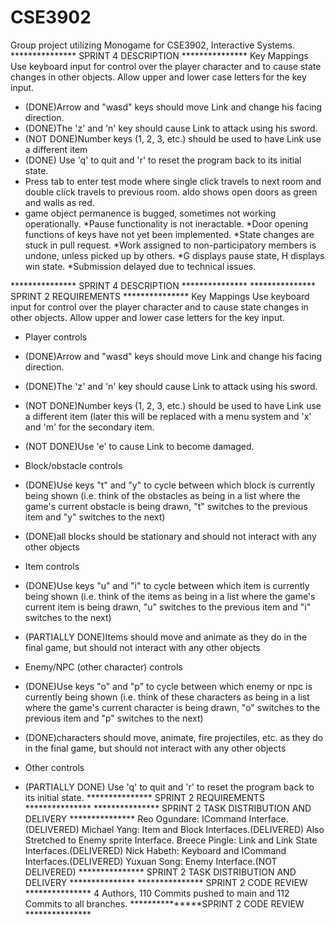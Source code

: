 # CSE3902
Group project utilizing Monogame for CSE3902, Interactive Systems.
*************** SPRINT 4 DESCRIPTION ***************
Key Mappings
Use keyboard input for control over the player character and to cause state changes in other objects. Allow upper and lower case letters for the key input.
* (DONE)Arrow and "wasd" keys should move Link and change his facing direction.
* (DONE)The 'z' and 'n' key should cause Link to attack using his sword.
* (NOT DONE)Number keys (1, 2, 3, etc.) should be used to have Link use a different item 
* (DONE) Use 'q' to quit and 'r' to reset the program back to its initial state.
* Press tab to enter test mode where single click travels to next room and double click travels to previous room. aldo shows open doors as green and walls as red.
* game object permanence is bugged, sometimes not working operationally.
*Pause functionality is not ineractable.
*Door opening functions of keys have not yet been implemented.
*State changes are stuck in pull request.
*Work assigned to non-participatory members is undone, unless picked up by others.
*G displays pause state, H displays win state.
*Submission delayed due to technical issues. 


*************** SPRINT 4 DESCRIPTION ***************
*************** SPRINT 2 REQUIREMENTS ***************
Key Mappings
Use keyboard input for control over the player character and to cause state changes in other objects. Allow upper and lower case letters for the key input.
* Player controls
* (DONE)Arrow and "wasd" keys should move Link and change his facing direction.
* (DONE)The 'z' and 'n' key should cause Link to attack using his sword.
* (NOT DONE)Number keys (1, 2, 3, etc.) should be used to have Link use a different item (later this will be replaced with a menu system and 'x' and 'm' for the secondary item.
* (NOT DONE)Use 'e' to cause Link to become damaged.

* Block/obstacle controls
* (DONE)Use keys "t" and "y" to cycle between which block is currently being shown (i.e. think of the obstacles as being in a list where the game's current obstacle is being drawn, "t" switches to the previous item and "y" switches to the next)
* (DONE)all blocks should be stationary and should not interact with any other objects

* Item controls
* (DONE)Use keys "u" and "i" to cycle between which item is currently being shown (i.e. think of the items as being in a list where the game's current item is being drawn, "u" switches to the previous item and "i" switches to the next)
* (PARTIALLY DONE)Items should move and animate as they do in the final game, but should not interact with any other objects

* Enemy/NPC (other character) controls
* (DONE)Use keys "o" and "p" to cycle between which enemy or npc is currently being shown (i.e. think of these characters as being in a list where the game's current character is being drawn, "o" switches to the previous item and "p" switches to the next)
* (DONE)characters should move, animate, fire projectiles, etc. as they do in the final game, but should not interact with any other objects

* Other controls
* (PARTIALLY DONE) Use 'q' to quit and 'r' to reset the program back to its initial state.
*************** SPRINT 2 REQUIREMENTS ***************
*************** SPRINT 2 TASK DISTRIBUTION AND DELIVERY ***************
Reo Ogundare: ICommand Interface.(DELIVERED)
Michael Yang: Item and Block Interfaces.(DELIVERED) Also Stretched to Enemy sprite Interface.
Breece Pingle: Link and Link State Interfaces.(DELIVERED)
Nick Habeth: Keyboard and ICommand Interfaces.(DELIVERED)
Yuxuan Song: Enemy Interface.(NOT DELIVERED)
*************** SPRINT 2 TASK DISTRIBUTION AND DELIVERY ***************
*************** SPRINT 2 CODE REVIEW ***************
4 Authors, 110 Commits pushed to main and 112 Commits to all branches.
***************SPRINT 2 CODE REVIEW ***************

